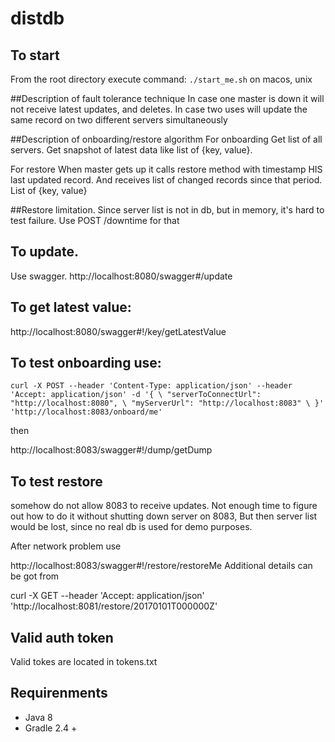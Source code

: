 # distdb

## To start
From the root directory execute command:
`./start_me.sh` on macos, unix

##Description of fault tolerance technique
In case one master is down it will not receive latest updates, and deletes.
In case two uses will update the same record on two different servers simultaneously

##Description of onboarding/restore algorithm
For onboarding
Get list of all servers. Get snapshot of latest data like list of
{key, value}.

For restore
When master gets up it calls restore method with timestamp HIS last updated record.
And receives list of changed records since that period.
List of {key, value}

##Restore limitation.
Since server list is not in db, but in memory, it's hard to test failure.
Use POST /downtime for that


## To update.
Use swagger.
http://localhost:8080/swagger#/update

## To get latest value:
http://localhost:8080/swagger#!/key/getLatestValue

## To test onboarding use:

`curl -X POST --header 'Content-Type: application/json' --header 'Accept: application/json' -d '{ \
    "serverToConnectUrl": "http://localhost:8080", \
    "myServerUrl": "http://localhost:8083" \
  }' 'http://localhost:8083/onboard/me'`

then

http://localhost:8083/swagger#!/dump/getDump

## To test restore

somehow do not allow 8083 to receive updates. Not enough time to figure out how to do it without shutting down server on 8083,
But then server list would be lost, since no real db is used for demo purposes.

After network problem use

http://localhost:8083/swagger#!/restore/restoreMe
Additional details can be got from

curl -X GET --header 'Accept: application/json' 'http://localhost:8081/restore/20170101T000000Z'

## Valid auth token
Valid tokes are located in tokens.txt



## Requirenments
* Java 8
* Gradle 2.4 +